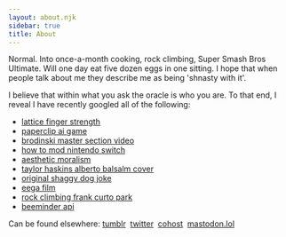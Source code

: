 ```yaml
---
layout: about.njk
sidebar: true
title: About
---
```

<p>Normal. Into once-a-month cooking, rock climbing, Super Smash Bros Ultimate. Will one day eat five dozen eggs in one sitting. I hope that when people talk about me they describe me as being 'shnasty with it'.</p>
<p>
I believe that within what you ask the oracle is who you are. To that end, I reveal I have recently googled all of the following:
  <ul>
    <li><a href="https://www.google.com/search?q=lattice+finger+strength">lattice finger strength</a></li>
    <li><a href="https://www.google.com/search?q=paperclip+ai+game">paperclip ai game</a></li>
    <li><a href="https://www.google.com/search?q=brodinski+master+section+video">brodinski master section video</a></li>
    <li><a href="https://www.google.com/search?q=how+to+mod+nintendo+switch">how to mod nintendo switch</a></li>
    <li><a href="https://www.google.com/search?q=aesthetic+moralism">aesthetic moralism</a></li>
    <li><a href="https://www.google.com/search?q=taylor+haskins+alberto+balsalm+cover">taylor haskins alberto balsalm cover</a></li>
    <li><a href="https://www.google.com/search?q=original+shaggy+dog+joke">original shaggy dog joke</a></li>
    <li><a href="https://www.google.com/search?q=eega+film">eega film</a></li>
    <li><a href="https://www.google.com/search?q=rock+climbing+frank+curto+park">rock climbing frank curto park</a></li>
    <li><a href="https://www.google.com/search?q=beeminder+api">beeminder api</a></li>
  </ul>
</p>
<p>
  Can be found elsewhere:
  <a href="https://www.tumblr.com/egghorn">tumblr</a>&nbsp;
  <a href="https://twitter.com/egghorn1">twitter</a>&nbsp;
  <a href="https://cohost.org/egghorn">cohost</a>&nbsp;
  <a href="https://mastodon.lol/@egghorn">mastodon.lol</a>&nbsp;
</p>

